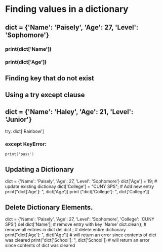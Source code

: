 # Finding values in a dictionary

## dict = {'Name': 'Paisely', 'Age': 27, 'Level': 'Sophomore'}
### print(dict['Name'])
### print(dict['Age'])



## Finding key that do not exist
## Using a try except clause
## dict = {'Name': 'Haley', 'Age': 21, 'Level': 'Junior'}
 try:
    dict['Rainbow']
 ### except KeyError:
    print('pass') 



## Updating a Dictionary 
dict = {'Name': 'Paisely', 'Age': 27, 'Level': 'Sophomore'}
dict['Age'] = 19; # update existing dictionay
dict['College'] = "CUNY SPS"; # Add new entry 
print("dict['Age']: ", dict['Age']) 
print ("dict['College']: ", dict['College'])


## Delete Dictionary Elements. 
dict = {'Name': 'Paisely', 'Age': 27, 'Level': 'Sophomore', 'College': 'CUNY SPS'}
del dict['Name']; # remove entry with key 'Name'
dict.clear();     # remove all entries in dict
del dict ;        # delete entire dictionary
print("dict['Age']: ", dict['Age'])       # will return an error since contents of dict was cleared
print("dict['School']: ", dict['School']) # will return an error since contents of dict was cleared
